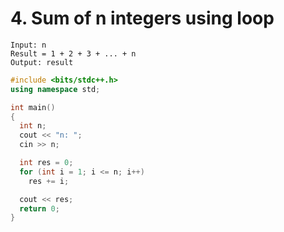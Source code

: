 # 4. Sum of n integers using loop



```
Input: n
Result = 1 + 2 + 3 + ... + n
Output: result
```

```cpp
#include <bits/stdc++.h>
using namespace std;

int main()
{
  int n;
  cout << "n: ";
  cin >> n;

  int res = 0;
  for (int i = 1; i <= n; i++)
    res += i;

  cout << res;
  return 0;
}
```
